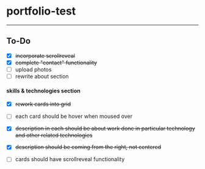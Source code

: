 # portfolio-test




---

## To-Do

- [x] ~~incorporate scrollreveal~~  
- [x] ~~complete "contact" functionality~~
- [ ] upload photos 
- [ ] rewrite about section  

#### skills & technologies section

- [x] ~~rework cards into grid~~
- [ ] each card should be hover when moused over
- [x] ~~description in each should be about work done in particular technology and other related technologies~~
- [x] ~~description should be coming from the right, not centered~~
- [ ] cards should have scrollreveal functionality 

